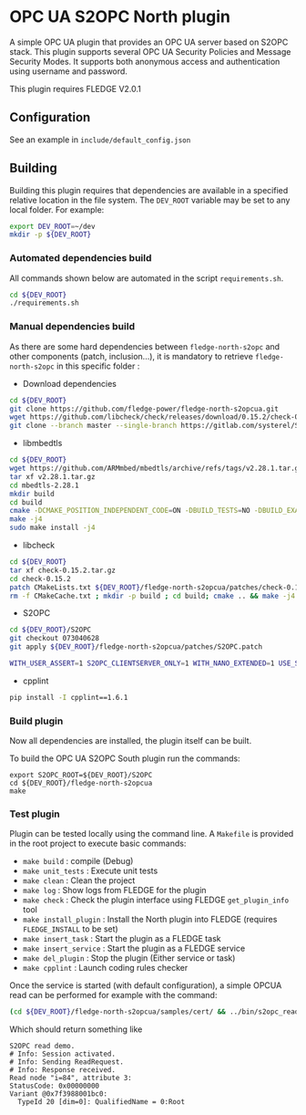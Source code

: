 # OPC UA S2OPC North plugin 

A simple OPC UA plugin that provides an OPC UA server based on S2OPC stack.
This plugin supports several OPC UA Security Policies and Message Security Modes.
It supports both anonymous access and authentication using username and password.

This plugin requires FLEDGE V2.0.1

## Configuration

See an example in `include/default_config.json`

## Building

Building this plugin requires that dependencies are available in a specified relative location in the file system. The `DEV_ROOT` variable may be set to any local folder. For example:

```sh
export DEV_ROOT=~/dev
mkdir -p ${DEV_ROOT}
```

### Automated dependencies build

All commands shown below are automated in the script `requirements.sh`.

```sh
cd ${DEV_ROOT}
./requirements.sh
```

### Manual dependencies build
As there are some hard dependencies between `fledge-north-s2opc` and other components (patch, inclusion...), it is mandatory to retrieve `fledge-north-s2opc` in this specific folder :

- Download dependencies

```sh
cd ${DEV_ROOT}
git clone https://github.com/fledge-power/fledge-north-s2opcua.git
wget https://github.com/libcheck/check/releases/download/0.15.2/check-0.15.2.tar.gz
git clone --branch master --single-branch https://gitlab.com/systerel/S2OPC.git
```

- libmbedtls

```sh
cd ${DEV_ROOT}
wget https://github.com/ARMmbed/mbedtls/archive/refs/tags/v2.28.1.tar.gz
tar xf v2.28.1.tar.gz
cd mbedtls-2.28.1
mkdir build
cd build
cmake -DCMAKE_POSITION_INDEPENDENT_CODE=ON -DBUILD_TESTS=NO -DBUILD_EXAMPLES=NO -DCMAKE_BUILD_TYPE=Release ..
make -j4
sudo make install -j4
```

- libcheck

```sh
cd ${DEV_ROOT}
tar xf check-0.15.2.tar.gz
cd check-0.15.2
patch CMakeLists.txt ${DEV_ROOT}/fledge-north-s2opcua/patches/check-0.15.2.patch
rm -f CMakeCache.txt ; mkdir -p build ; cd build; cmake .. && make -j4 && sudo make install; cd -
```
  
- S2OPC

```sh
cd ${DEV_ROOT}/S2OPC
git checkout 073040628
git apply ${DEV_ROOT}/fledge-north-s2opcua/patches/S2OPC.patch

WITH_USER_ASSERT=1 S2OPC_CLIENTSERVER_ONLY=1 WITH_NANO_EXTENDED=1 USE_STATIC_EXT_LIBS=1 BUILD_SHARED_LIBS=0 CMAKE_INSTALL_PREFIX=/usr/local ./build.sh; echo; echo "BUILD done, INSTALLING..."; echo; sudo make install -C build
```

- cpplint

```sh
pip install -I cpplint==1.6.1
```


### Build plugin
Now all dependencies are installed, the plugin itself can be built.

To build the OPC UA S2OPC South plugin run the commands:

```
export S2OPC_ROOT=${DEV_ROOT}/S2OPC
cd ${DEV_ROOT}/fledge-north-s2opcua
make
```

### Test plugin

Plugin can be tested locally using the command line. A `Makefile` is provided in the root project to execute basic commands:

- `make build` : compile (Debug)
- `make unit_tests` : Execute unit tests
- `make clean` : Clean the project
- `make log` : Show logs from FLEDGE for the plugin
- `make check` : Check the plugin interface using FLEDGE `get_plugin_info` tool
- `make install_plugin` : Install the North plugin into FLEDGE (requires `FLEDGE_INSTALL` to be set)
- `make insert_task` : Start the plugin as a FLEDGE task
- `make insert_service` : Start the plugin as a FLEDGE service
- `make del_plugin` : Stop the plugin (Either service or task)
- `make cpplint` : Launch coding rules checker

Once the service is started (with default configuration), a simple OPCUA read can be performed for example with the command:

``` bash
(cd ${DEV_ROOT}/fledge-north-s2opcua/samples/cert/ && ../bin/s2opc_read --none -e "opc.tcp://localhost:4841" -n "i=84" -a 3)
```

Which should return something like 

```
S2OPC read demo.
# Info: Session activated.
# Info: Sending ReadRequest.
# Info: Response received.
Read node "i=84", attribute 3:
StatusCode: 0x00000000
Variant @0x7f3988001bc0:
  TypeId 20 [dim=0]: QualifiedName = 0:Root
```

